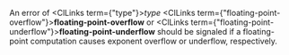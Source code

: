  



An error of <ClLinks  term={"type"}><i>type</i></ClLinks> <ClLinks  term={"floating-point-overflow"}><b>floating-point-overflow</b></ClLinks> or <ClLinks  term={"floating-point-underflow"}><b>floating-point-underflow</b></ClLinks> should be signaled if a floating-point computation causes exponent overflow or underflow, respectively. 



